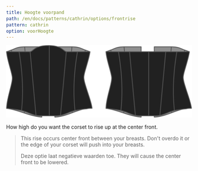 ```yaml
---
title: Hoogte voorpand
path: /en/docs/patterns/cathrin/options/frontrise
pattern: cathrin
option: voorHoogte
---
```


![The front rise option on Cathrin](./frontrise.svg)

How high do you want the corset to rise up at the center front.

> This rise occurs center front between your breasts. Don't overdo it or the edge of your corset will push into your breasts.
> 
> Deze optie laat negatieve waarden toe. They will cause the center front to be lowered.